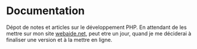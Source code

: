 # Documentation

Dépot de notes et articles sur le développement PHP. En attendant de les mettre sur mon site [webaide.net](http://www.webaide.net), peut etre un jour, quand je me déciderai à finaliser une version et à la mettre en ligne.
